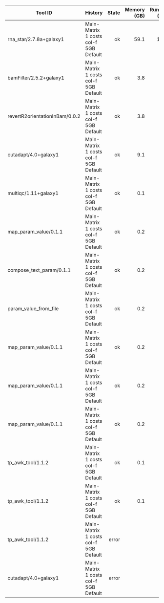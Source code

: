 | Tool ID | History | State | Memory (GB) | Runtime (sec)|
|---|---|---:|---:|---:|
| rna_star/2.7.8a+galaxy1 | Main-Matrix 1 costs col-f 5GB Default | ok | 59.1 |  1017 |
| bamFilter/2.5.2+galaxy1 | Main-Matrix 1 costs col-f 5GB Default | ok | 3.8 |   709 |
| revertR2orientationInBam/0.0.2 | Main-Matrix 1 costs col-f 5GB Default | ok | 3.8 |   443 |
| cutadapt/4.0+galaxy1 | Main-Matrix 1 costs col-f 5GB Default | ok | 9.1 |   386 |
| multiqc/1.11+galaxy1 | Main-Matrix 1 costs col-f 5GB Default | ok | 0.1 |     7 |
| map_param_value/0.1.1 | Main-Matrix 1 costs col-f 5GB Default | ok | 0.2 |     4 |
| compose_text_param/0.1.1 | Main-Matrix 1 costs col-f 5GB Default | ok | 0.2 |     4 |
| param_value_from_file | Main-Matrix 1 costs col-f 5GB Default | ok | 0.2 |     3 |
| map_param_value/0.1.1 | Main-Matrix 1 costs col-f 5GB Default | ok | 0.2 |     3 |
| map_param_value/0.1.1 | Main-Matrix 1 costs col-f 5GB Default | ok | 0.2 |     3 |
| map_param_value/0.1.1 | Main-Matrix 1 costs col-f 5GB Default | ok | 0.2 |     3 |
| tp_awk_tool/1.1.2 | Main-Matrix 1 costs col-f 5GB Default | ok | 0.1 |     1 |
| tp_awk_tool/1.1.2 | Main-Matrix 1 costs col-f 5GB Default | ok | 0.1 |     1 |
| tp_awk_tool/1.1.2 | Main-Matrix 1 costs col-f 5GB Default | error |  |  |
| cutadapt/4.0+galaxy1 | Main-Matrix 1 costs col-f 5GB Default | error |  |  |
